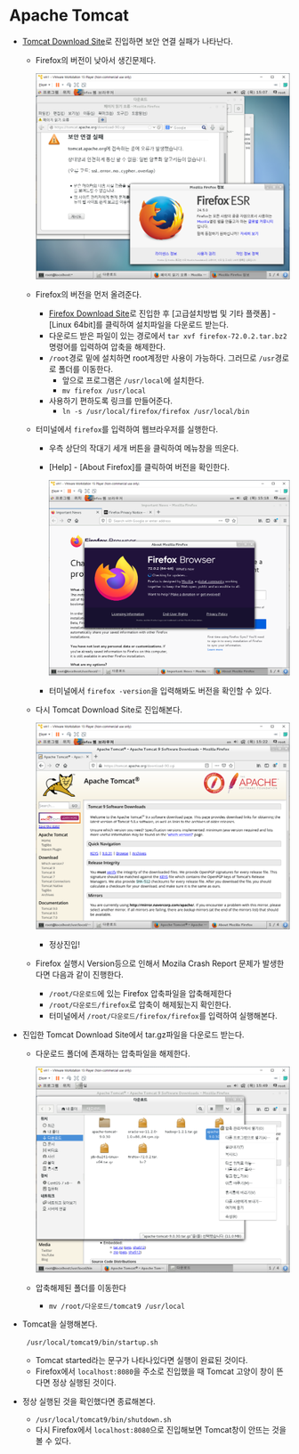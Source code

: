 # Apache Tomcat

* [Tomcat Download Site](https://tomcat.apache.org/download-90.cgi)로 진입하면 보안 연결 실패가 나타난다.

  * Firefox의 버전이 낮아서 생긴문제다.

    ![image-20200220150814112](image/image-20200220150814112.png)

  * Firefox의 버전을 먼저 올려준다.

    * [Firefox Download Site](https://www.mozilla.org/ko/firefox/new/)로 진입한 후 [고급설치방법 및 기타 플랫폼] - [Linux 64bit]를 클릭하여 설치파일을 다운로드 받는다.
    * 다운로드 받은 파일이 있는 경로에서 `tar xvf firefox-72.0.2.tar.bz2` 명령어를 입력하여 압축을 해제한다.
    * `/root`경로 밑에 설치하면 root계정만 사용이 가능하다. 그러므로 `/usr`경로로 폴더를 이동한다.
      * 앞으로 프로그램은 `/usr/local`에 설치한다.
      * `mv firefox /usr/local`
    * 사용하기 편하도록 링크를 만들어준다.
      * `ln -s /usr/local/firefox/firefox /usr/local/bin`

  * 터미널에서 `firefox`를 입력하여 웹브라우저를 실행한다.

    * 우측 상단의 작대기 세개 버튼을 클릭하여 메뉴창을 띄운다.

    * [Help] - [About Firefox]를 클릭하여 버전을 확인한다.

      ![image-20200220152045212](image/image-20200220152045212.png)

    * 터미널에서 `firefox -version`을 입력해봐도 버전을 확인할 수 있다.

  * 다시 Tomcat Download Site로 진입해본다.

    ![image-20200220152405457](image/image-20200220152405457.png)

    * 정상진입!

  * Firefox 실행시 Version등으로 인해서 Mozila Crash Report 문제가 발생한다면 다음과 같이 진행한다.
    * `/root/다운로드`에 있는 Firefox 압축파일을 압축해제한다
    * `/root/다운로드/firefox`로 압축이 해제됬는지 확인한다.
    * 터미널에서 `/root/다운로드/firefox/firefox`를 입력하여 실행해본다.

* 진입한 Tomcat Download Site에서 tar.gz파일을 다운로드 받는다.

  * 다운로드 폴더에 존재하는 압축파일을 해제한다.

    ![image-20200220155049758](image/image-20200220155049758.png)

  * 압축해제된 폴더를 이동한다

    * `mv /root/다운로드/tomcat9 /usr/local`

* Tomcat을 실행해본다.

  ` /usr/local/tomcat9/bin/startup.sh`

  * Tomcat started라는 문구가 나타나있다면 실행이 완료된 것이다.
  * Firefox에서 `localhost:8080`을 주소로 진입했을 때 Tomcat 고양이 창이 뜬다면 정상 실행된 것이다.

* 정상 실행된 것을 확인했다면 종료해본다.
  * `/usr/local/tomcat9/bin/shutdown.sh`
  * 다시 Firefox에서 `localhost:8080`으로 진입해보면 Tomcat창이 안뜨는 것을 볼 수 있다.